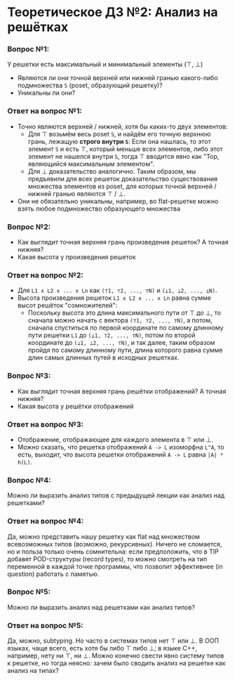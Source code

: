 # Теоретическое ДЗ №2: Анализ на решётках

### Вопрос №1:

У решетки есть максимальный и минимальный элементы (⊤, ⊥)
* Являются ли они точной верхней или нижней гранью какого-либо
подмножества `S` (poset, образующий решетку)?
* Уникальны ли они?

### Ответ на вопрос №1:

* Точно являются верхней / нижней, хотя бы каких-то двух элементов: 
   * Для ⊤ возьмём весь poset `S`, и найдём его точную верхнюю грань, лежащую **строго внутри `S`**: Если она нашлась, то этот элемент `S` и есть ⊤, который меньше всех элементов, либо этот элемент не нашелся внутри `S`, тогда ⊤ вводится явно как "Top, являющийся максимальным элементом".
   * Для ⊥ доказательство аналогично. Таким образом, мы предъявили для всех решеток доказательство существования множества элементов из poset, для которых точной верхней / нижней гранью являются ⊤ / ⊥.
* Они не обязательно уникальны, например, во flat-решетке можно взять любое подмножество образующего множества

### Вопрос №2:

* Как выглядит точная верхняя грань произведения решеток? А точная нижняя?
* Какая высота у произведения решеток

### Ответ на вопрос №2:

* Для `L1 x L2 x ... x Ln` как `(⊤1, ⊤2, ..., ⊤N)` и `(⊥1, ⊥2, ..., ⊥N)`.
* Высота произведения решеток `L1 x L2 x ... x Ln` равна сумме высот решёток "сомножителей":
    * Поскольку высота это длина максимального пути от ⊤ до ⊥, то сначала можно начать с вектора `(⊤1, ⊤2, ..., ⊤N)`, а потом, сначала спуститься по первой координате по самому длинному пути решетки `L1` до `(⊥1, ⊤2, ..., ⊤N)`, потом по второй координате до `(⊥1, ⊥2, ..., ⊤N)`, и так далее, таким образом пройдя по самому длинному пути, длина которого равна сумме длин самых длинных путей в исходных решетках.

### Вопрос №3:

* Как выглядит точная верхняя грань решётки отображений? А точная нижняя?
* Какая высота у решётки отображений

### Ответ на вопрос №3:

* Отображение, отображающее для каждого элемента в ⊤ или ⊥.
* Можно сказать, что решетка отображений `A -> L` изоморфна `L^A`, то есть, выходит, что высота решетки отображений `A -> L` равна `|A| * h(L)`.

### Вопрос №4:

Можно ли выразить анализ типов с предыдущей лекции как
анализ над решетками?

### Ответ на вопрос №4:

Да, можно представить нашу решетку как flat над множеством всевозможных типов (возможно, рекурсивных). Ничего не сломается, но и польза только очень сомнительна: если предположить, что в TIP добавят POD-структуры (record types), то можно смотреть на тип переменной в каждой точке программы, что позволит эффективнее (in question) работать с памятью.

### Вопрос №5:

Можно ли выразить анализ над решетками как анализ типов?

### Ответ на вопрос №5:

Да, можно, subtyping. Но часто в системах типов нет ⊤ или ⊥. В ООП языках, чаще всего, есть хотя бы либо ⊤ либо ⊥; в языке C++, например, нету ни ⊤, ни ⊥. Можно конечно свести явно систему типов к решетке, но тогда неясно: зачем было сводить анализ на решетке как анализ на типах?
